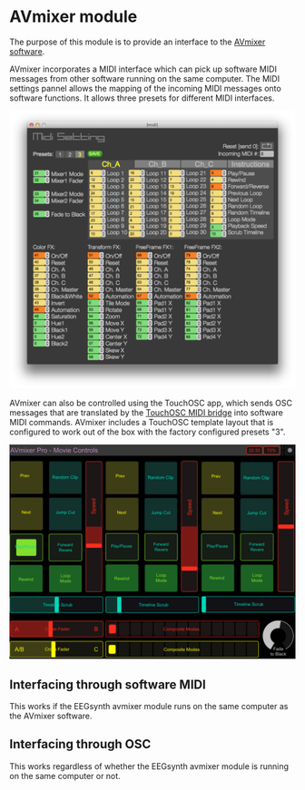 # AVmixer module

The purpose of this module is to provide an interface to the [AVmixer software](https://neuromixer.com/products/avmixer).

AVmixer incorporates a MIDI interface which can pick up software MIDI messages from other software running on the same computer. The MIDI settings pannel allows the mapping of the incoming MIDI messages onto software functions. It allows three presets for different MIDI interfaces.  

![AVmixer settings](./avmixer.png)

AVmixer can also be controlled using the TouchOSC app, which sends OSC messages that are translated by the [TouchOSC MIDI bridge](http://hexler.net/docs/touchosc-configuration-connections-bridge) into software MIDI commands. AVmixer includes a TouchOSC template layout that is configured to work out of the box with the factory configured presets "3".

![TouchOSC](./touchosc.png)

## Interfacing through software MIDI

This works if the EEGsynth avmixer module runs on the same computer as the AVmixer software.  

## Interfacing through OSC

This works regardless of whether the EEGsynth avmixer module is running on the same computer or not.
